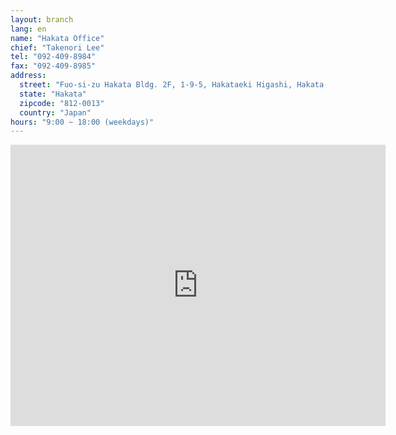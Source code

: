 ```yaml
---
layout: branch
lang: en
name: "Hakata Office"
chief: "Takenori Lee"
tel: "092-409-8984"
fax: "092-409-8985"
address:
  street: "Fuo-si-zu Hakata Bldg. 2F, 1-9-5, Hakataeki Higashi, Hakata-ku"
  state: "Hakata"
  zipcode: "812-0013"
  country: "Japan"
hours: "9:00 ~ 18:00 (weekdays)"
---
```


<iframe src="https://www.google.com/maps/embed?pb=!1m18!1m12!1m3!1d2428.3787864869323!2d130.42230854008014!3d33.59177165222966!2m3!1f0!2f0!3f0!3m2!1i1024!2i768!4f13.1!3m3!1m2!1s0x354191c8db33627d%3A0xf5d94de2cc67fd41!2zSmFwYW4sIOOAkjgxMi0wMDEzIEZ1a3Vva2Eta2VuLCBGdWt1b2thLXNoaSwgSGFrYXRhLWt1LCBIYWthdGFla2loaWdhc2hpLCAxIENob21l4oiSOeKIkjUsIO-8lO-9g-KAme-9k-WNmuWkmuODk-ODqw!5e0!3m2!1sen!2sus!4v1474180019748" width="600" height="450" frameborder="0" style="border:0" allowfullscreen class="center-block"></iframe>
